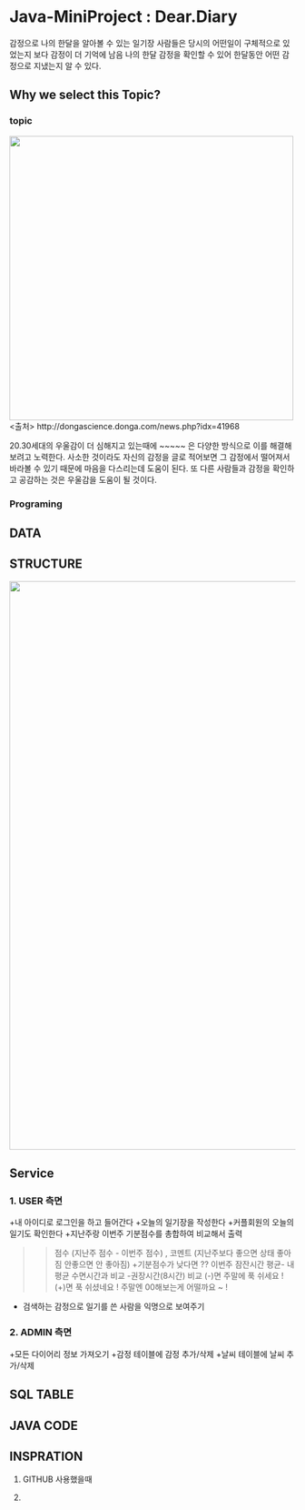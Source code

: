 # Java-MiniProject : Dear.Diary


감정으로 나의 한달을 알아볼 수 있는 일기장
사람들은 당시의 어떤일이 구체적으로 있었는지 보다 감정이 더 기억에 남음 
나의 한달 감정을 확인할 수 있어 한달동안 어떤 감정으로 지냈는지 알 수 있다. 

## Why we select this Topic?

### topic 

<div>
<img width="500" src=https://user-images.githubusercontent.com/73386460/101110209-dcb81300-361b-11eb-8e5a-75cf0469f02a.jpg>
<출처> http://dongascience.donga.com/news.php?idx=41968

20.30세대의 우울감이 더 심해지고 있는때에 ~~~~~ 은 다양한 방식으로 이를 해결해보려고 노력한다. 
사소한 것이라도 자신의 감정을 글로 적어보면 그 감정에서 떨어져서 바라볼 수 있기 때문에 
마음을 다스리는데 도움이 된다. 
또 다른 사람들과 감정을 확인하고 공감하는 것은 우울감을 도움이 될 것이다. 


### Programing 

## DATA



## STRUCTURE 
<div>
<img width="1000" src=https://lh4.googleusercontent.com/dVuPisLaZvbbO7v7B0Yf3T4AXV2zYE-7L7lMroRW51R2pD9GyZVJn1DlOquyORKzETP0_A3eH8OQpMqBZKCMJF7LS0YUBBU4Uyrf3-e02mpv3uciUoatxd3H92q2aEB7xiKuKZtzZA>


## Service 

### 1. USER 측면

+내 아이디로 로그인을 하고 들어간다
+오늘의 일기장을 작성한다
+커플회원의 오늘의 일기도 확인한다 
+지난주랑 이번주 기분점수를 총합하여  비교해서 출력 
>>점수 (지난주 점수 - 이번주 점수) , 코멘트 (지난주보다 좋으면 상태 좋아짐
                                            안좋으면 안 좋아짐)
+기분점수가 낮다면 ?? 
>>이번주 잠잔시간 평균- 내 평균 수면시간과 비교 -권장시간(8시간) 비교
>>(-)면 주말에 푹 쉬세요 ! 
  (+)면 푹 쉬셨네요 ! 주말엔 00해보는게 어떨까요 ~ !
+ 검색하는 감정으로 일기를 쓴 사람을 익명으로 보여주기

### 2. ADMIN 측면 

+모든 다이어리 정보 가져오기
+감정 테이블에 감정 추가/삭제
+날씨 테이블에 날씨 추가/삭제


                                          
## SQL TABLE 




## JAVA CODE 

## INSPRATION 

1. GITHUB 사용했을때

2. 
